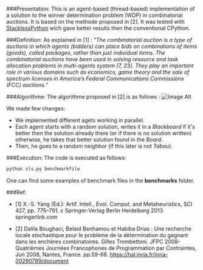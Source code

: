 ###Presentation:
This is an agent-based (thread-based) implementation of a solution to the winner determination problem (WDP) in combinatorial auctions. It is based on the methode proposed in [2]. 
It was tested with [StacklessPython](http://www.stackless.com/) wich gave better results then the conventional CPython.

###Definition:
As explained in [1] :
*"The combinatorial auction is a type of auctions in which agents (bidders) can place bids on combinations of items (goods), called packages, rather than just individual items.
The combinatorial auctions have been used in solving resource and task allocation problems in multi-agents system [7, 23]. They play an important role in various domains such as economics, game theory and the sale of spectrum licenses in America’s Federal Communications Commissions (FCC) auctions."*

###Algorithme:
The algorithme proposed in [2] is as follows : 
![Image Alt](https://duckduckgo.com/assets/badges/logo_square.64.png)

We made few changes:
- We implemented different agets working in parallel.
- Each agent starts with a random solution, writes it in a *Blackboard* if it's better then the solution already there (or if there is no solution written) otherwise, he takes that better solution found in the *Board*.
- Then, he goes to a random neighbor (if this later is not *Tabou*).

###Execution:
The code is executed as follows:
```bash
python sls.py benchmarkfile
```
One can find some examples of benchmark files in the **benchmarks** folder.

###Ref: 
- [1] X.-S. Yang (Ed.): Artif. Intell., Evol. Comput. and Metaheuristics, SCI 427, pp. 775–791.
c Springer-Verlag Berlin Heidelberg 2013
springerlink.com

- [2] Dalila Boughaci, Belaid Benhamou et Habiba Drias : Une recherche locale stochastique pour le problème de la détermination du gagnant dans les enchères combinatoires. Gilles Trombettoni. JFPC 2008- Quatrièmes Journées Francophones de Programmation par Contraintes, Jun 2008, Nantes, France. pp.59-68. https://hal.inria.fr/inria-00290789/document

